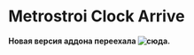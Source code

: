 # Metrostroi Clock Arrive

**Новая версия аддона переехала ![сюда](https://github.com/angelus1637/metrostroi_clock_arrive).**
